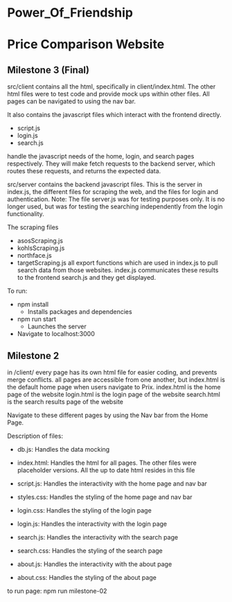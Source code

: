 # Power_Of_Friendship
# Price Comparison Website

## Milestone 3 (Final)
src/client contains all the html, specifically in client/index.html. The other html files were to test code and provide mock ups within other files. All pages can be navigated to using the nav bar. 

It also contains the javascript files which interact with the frontend directly. 
  - script.js
  - login.js
  - search.js

handle the javascript needs of the home, login, and search pages respectively. They will make fetch requests to the backend server, which routes these requests, and returns the expected data.

src/server contains the backend javascript files. This is the server in index.js, the different files for scraping the web, and the files for login and authentication.
Note: The file server.js was for testing purposes only. It is no longer used, but was for testing the searching independently from the login functionality.

The scraping files
  - asosScraping.js
  - kohlsScraping.js
  - northface.js
  - targetScraping.js
all export functions which are used in index.js to pull search data from those websites. index.js communicates these results to the frontend search.js and they get displayed.

To run:
  - npm install
    - Installs packages and dependencies
  - npm run start
    - Launches the server
  - Navigate to localhost:3000


## Milestone 2

in /client/
  every page has its own html file for easier coding, and prevents merge conflicts.
  all pages are accessible from one another, but index.html is the default home page when users navigate to Prix.
  index.html is the home page of the website
  login.html is the login page of the website
  search.html is the search results page of the website

  Navigate to these different pages by using the Nav bar from the Home Page.

  Description of files:
- db.js: Handles the data mocking
- index.html: Handles the html for all pages. The other files were placeholder versions. All the up to date html resides in this file
- script.js: Handles the interactivity with the home page and nav bar
- styles.css: Handles the styling of the home page and nav bar

- login.css: Handles the styling of the login page
- login.js: Handles the interactivity with the login page

- search.js: Handles the interactivity with the search page
- search.css: Handles the styling of the search page

- about.js: Handles the interactivity with the about page
- about.css: Handles the styling of the about page

to run page:
npm run milestone-02


